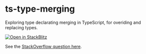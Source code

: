 # ts-type-merging

Exploring type declarating merging in TypeScript, for overiding and replacing types.

[![Open in StackBlitz](https://developer.stackblitz.com/img/open_in_stackblitz.svg)](https://stackblitz.com/github/chalu/ts-type-merging?file=src/@types/express.ts,src/index.ts&view=editor)

See the [StackOverflow question here](https://stackoverflow.com/questions/78990720/how-can-i-use-typescript-declaration-merging-to-replace-methods-in-express-res#78990720).

